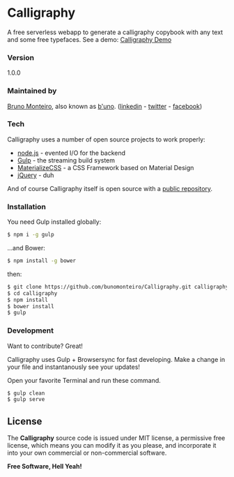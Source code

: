# Calligraphy
A free serverless webapp to generate a calligraphy copybook with any text and some free typefaces.
See a demo: [Calligraphy Demo]

### Version
1.0.0

### Maintained by
[Bruno Monteiro][b'uno], also known as [b'uno]. ([linkedin] - [twitter] - [facebook])

### Tech

Calligraphy uses a number of open source projects to work properly:

* [node.js] - evented I/O for the backend
* [Gulp] - the streaming build system
* [MaterializeCSS] - a CSS Framework based on Material Design
* [jQuery] - duh

And of course Calligraphy itself is open source with a [public repository][GitHub].

### Installation

You need Gulp installed globally:

```sh
$ npm i -g gulp
```

...and Bower:
```sh
$ npm install -g bower
```
then:

```sh
$ git clone https://github.com/bunomonteiro/Calligraphy.git calligraphy
$ cd calligraphy
$ npm install
$ bower install
$ gulp
```

### Development

Want to contribute? Great!

Calligraphy uses Gulp + Browsersync for fast developing.
Make a change in your file and instantanously see your updates!

Open your favorite Terminal and run these command.

```sh
$ gulp clean
$ gulp serve
```

License
----

The **Calligraphy** source code is issued under MIT license, a permissive free license, which means you can modify it as you please, and incorporate it into your own commercial or non-commercial software.

**Free Software, Hell Yeah!**

[//]: # (These are reference links used in the body of this note and get stripped out when the markdown processor does it's job. There is no need to format nicely because it shouldn't be seen. Thanks SO - http://stackoverflow.com/questions/4823468/store-comments-in-markdown-syntax)


   [GitHub]: <https://github.com/bunomonteiro/Calligraphy>
   [b'uno]: <http://buno.com.br>
   [linkedin]: <http://linkedin.com/in/bunomonteiro>
   [twitter]: <http://twitter.com/bunomonteiro>
   [facebook]: <http://fb.com/bunomonteiro>
   [marked]: <https://github.com/chjj/marked>
   [node.js]: <http://nodejs.org>
   [jQuery]: <http://jquery.com>
   [Gulp]: <http://gulpjs.com>
   [MaterializeCSS]: <https://github.com/Dogfalo/materialize>
   [Calligraphy Demo]: <lab.buno.com.br/calli/>
